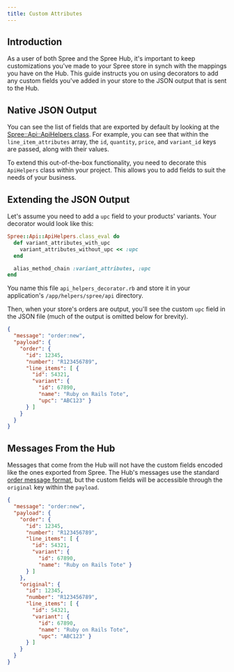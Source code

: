 ```yaml
---
title: Custom Attributes
---
```


## Introduction

As a user of both Spree and the Spree Hub, it's important to keep customizations you've made to your Spree store in synch with the mappings you have on the Hub. This guide instructs you on using decorators to add any custom fields you've added in your store to the JSON output that is sent to the Hub.

## Native JSON Output

You can see the list of fields that are exported by default by looking at the [Spree::Api::ApiHelpers class](https://github.com/spree/spree/blob/master/api/app/helpers/spree/api/api_helpers.rb). For example, you can see that within the `line_item_attributes` array, the `id`, `quantity`, `price`, and `variant_id` keys are passed, along with their values.

To extend this out-of-the-box functionality, you need to decorate this `ApiHelpers` class within your project. This allows you to add fields to suit the needs of your business.

## Extending the JSON Output

Let's assume you need to add a `upc` field to your products' variants. Your decorator would look like this:

```ruby
Spree::Api::ApiHelpers.class_eval do
  def variant_attributes_with_upc
    variant_attributes_without_upc << :upc
  end

  alias_method_chain :variant_attributes, :upc
end
```

You name this file `api_helpers_decorator.rb` and store it in your application's `/app/helpers/spree/api` directory.

Then, when your store's orders are output, you'll see the custom `upc` field in the JSON file (much of the output is omitted below for brevity).

```json
{
  "message": "order:new",
  "payload": {
    "order": {
      "id": 12345,
      "number": "R123456789",
      "line_items": [ {
        "id": 54321,
        "variant": {
          "id": 67890,
          "name": "Ruby on Rails Tote",
          "upc": "ABC123" }
      } ]
    }
  }
}
```

## Messages From the Hub 

Messages that come from the Hub will not have the custom fields encoded like the ones exported from Spree. The Hub's messages use the standard [order message format](order_messages), but the custom fields will be accessible through the `original` key within the `payload`.

```json
{
  "message": "order:new",
  "payload": {
    "order": {
      "id": 12345,
      "number": "R123456789",
      "line_items": [ {
        "id": 54321,
        "variant": {
          "id": 67890,
          "name": "Ruby on Rails Tote" }
      } ]
    },
    "original": {
      "id": 12345,
      "number": "R123456789",
      "line_items": [ {
        "id": 54321,
        "variant": {
          "id": 67890,
          "name": "Ruby on Rails Tote",
          "upc": "ABC123" }
      } ]
    }
  }
}
```
